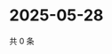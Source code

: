 # 2025-05-28

共 0 条

<!-- BEGIN ZHIHUVIDEO -->
<!-- 最后更新时间 Wed May 28 2025 05:10:54 GMT+0800 (China Standard Time) -->

<!-- END ZHIHUVIDEO -->
